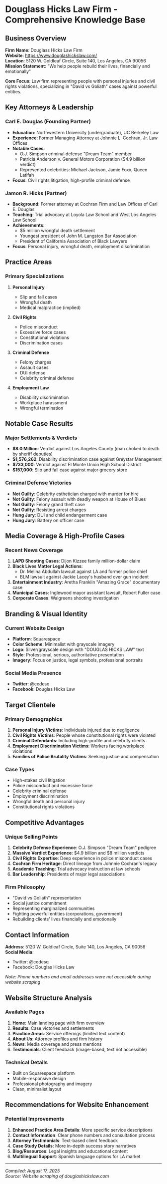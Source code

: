 # Douglass Hicks Law Firm - Comprehensive Knowledge Base

## Business Overview

**Firm Name**: Douglass Hicks Law Firm  
**Website**: https://www.douglashickslaw.com/  
**Location**: 5120 W. Goldleaf Circle, Suite 140, Los Angeles, CA 90056  
**Mission Statement**: "We help people rebuild their lives, financially and emotionally"  

**Core Focus**: Law firm representing people with personal injuries and civil rights violations, specializing in "David vs Goliath" cases against powerful entities.

## Key Attorneys & Leadership

### Carl E. Douglas (Founding Partner)
- **Education**: Northwestern University (undergraduate), UC Berkeley Law
- **Experience**: Former Managing Attorney at Johnnie L. Cochran, Jr. Law Offices
- **Notable Cases**: 
  - O.J. Simpson criminal defense "Dream Team" member
  - Patricia Anderson v. General Motors Corporation ($4.9 billion verdict)
  - Represented celebrities: Michael Jackson, Jamie Foxx, Queen Latifah
- **Focus**: Civil rights litigation, high-profile criminal defense

### Jamon R. Hicks (Partner)
- **Background**: Former attorney at Cochran Firm and Law Offices of Carl E. Douglas
- **Teaching**: Trial advocacy at Loyola Law School and West Los Angeles Law School
- **Achievements**: 
  - $5 million wrongful death settlement
  - Youngest president of John M. Langston Bar Association
  - President of California Association of Black Lawyers
- **Focus**: Personal injury, wrongful death, employment discrimination

## Practice Areas

### Primary Specializations
1. **Personal Injury**
   - Slip and fall cases
   - Wrongful death
   - Medical malpractice (implied)

2. **Civil Rights**
   - Police misconduct
   - Excessive force cases
   - Constitutional violations
   - Discrimination cases

3. **Criminal Defense**
   - Felony charges
   - Assault cases
   - DUI defense
   - Celebrity criminal defense

4. **Employment Law**
   - Disability discrimination
   - Workplace harassment
   - Wrongful termination

## Notable Case Results

### Major Settlements & Verdicts
- **$8.0 Million**: Verdict against Los Angeles County (man choked to death by sheriff deputies)
- **$1,576,262**: Disability discrimination case against Greystar Management
- **$733,000**: Verdict against El Monte Union High School District
- **$157,000**: Slip and fall case against major grocery store

### Criminal Defense Victories
- **Not Guilty**: Celebrity esthetician charged with murder for hire
- **Not Guilty**: Felony assault with deadly weapon at House of Blues
- **Not Guilty**: Felony grand theft case
- **Not Guilty**: Resisting arrest charges
- **Hung Jury**: DUI and child endangerment case
- **Hung Jury**: Battery on officer case

## Media Coverage & High-Profile Cases

### Recent News Coverage
1. **LAPD Shooting Cases**: Dijon Kizzee family million-dollar claim
2. **Black Lives Matter Legal Actions**: 
   - Dr. Melina Abdullah lawsuit against LA and former police chief
   - BLM lawsuit against Jackie Lacey's husband over gun incident
3. **Entertainment Industry**: Aretha Franklin "Amazing Grace" documentary case
4. **Municipal Cases**: Inglewood mayor assistant lawsuit, Robert Fuller case
5. **Corporate Cases**: Walgreens shooting investigation

## Branding & Visual Identity

### Current Website Design
- **Platform**: Squarespace
- **Color Scheme**: Minimalist with grayscale imagery
- **Logo**: Silver/grayscale design with "DOUGLAS HICKS LAW" text
- **Style**: Professional, serious, authoritative presentation
- **Imagery**: Focus on justice, legal symbols, professional portraits

### Social Media Presence
- **Twitter**: @cedesq
- **Facebook**: Douglas Hicks Law

## Target Clientele

### Primary Demographics
1. **Personal Injury Victims**: Individuals injured due to negligence
2. **Civil Rights Victims**: People whose constitutional rights were violated
3. **Criminal Defendants**: Including high-profile and celebrity clients
4. **Employment Discrimination Victims**: Workers facing workplace violations
5. **Families of Police Brutality Victims**: Seeking justice and compensation

### Case Types
- High-stakes civil litigation
- Police misconduct and excessive force
- Celebrity criminal defense
- Employment discrimination
- Wrongful death and personal injury
- Constitutional rights violations

## Competitive Advantages

### Unique Selling Points
1. **Celebrity Defense Experience**: O.J. Simpson "Dream Team" pedigree
2. **Massive Verdict Experience**: $4.9 billion and $8 million verdicts
3. **Civil Rights Expertise**: Deep experience in police misconduct cases
4. **Cochran Firm Heritage**: Direct lineage from Johnnie Cochran's legacy
5. **Academic Teaching**: Trial advocacy instruction at law schools
6. **Bar Leadership**: Presidents of major legal associations

### Firm Philosophy
- "David vs Goliath" representation
- Social justice commitment
- Representing marginalized communities
- Fighting powerful entities (corporations, government)
- Rebuilding clients' lives financially and emotionally

## Contact Information

**Address**: 5120 W. Goldleaf Circle, Suite 140, Los Angeles, CA 90056  
**Social Media**: 
- Twitter: @cedesq
- Facebook: Douglas Hicks Law

*Note: Phone numbers and email addresses were not accessible during website scraping*

## Website Structure Analysis

### Available Pages
1. **Home**: Main landing page with firm overview
2. **Results**: Case victories and settlements
3. **Practice Areas**: Service offerings (limited text content)
4. **About Us**: Attorney profiles and firm history
5. **News**: Media coverage and press mentions
6. **Testimonials**: Client feedback (image-based, text not accessible)

### Technical Details
- Built on Squarespace platform
- Mobile-responsive design
- Professional photography and imagery
- Clean, minimalist layout

## Recommendations for Website Enhancement

### Potential Improvements
1. **Enhanced Practice Area Details**: More specific service descriptions
2. **Contact Information**: Clear phone numbers and consultation process
3. **Attorney Testimonials**: Text-based client feedback
4. **Case Study Details**: More in-depth success story narratives
5. **Blog/Resources**: Legal insights and educational content
6. **Multilingual Support**: Spanish language options for LA market

---

*Compiled: August 17, 2025*  
*Source: Website scraping of douglashickslaw.com*